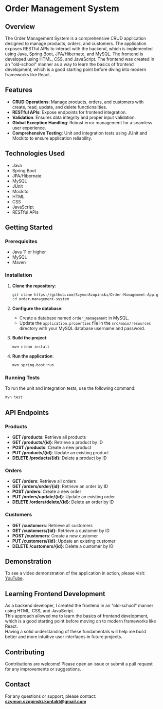 
# Order Management System

## Overview

The Order Management System is a comprehensive CRUD application designed to manage products, orders, and customers. The application exposes RESTful APIs to interact with the backend, which is implemented using Java, Spring Boot, JPA/Hibernate, and MySQL. The frontend is developed using HTML, CSS, and JavaScript. The frontend was created in an "old-school" manner as a way to learn the basics of frontend development, which is a good starting point before diving into modern frameworks like React.

## Features

- **CRUD Operations**: Manage products, orders, and customers with create, read, update, and delete functionalities.
- **RESTful APIs**: Expose endpoints for frontend integration.
- **Validation**: Ensures data integrity and proper input validation.
- **Global Exception Handling**: Robust error management for a seamless user experience.
- **Comprehensive Testing**: Unit and integration tests using JUnit and Mockito to ensure application reliability.

## Technologies Used

- Java
- Spring Boot
- JPA/Hibernate
- MySQL
- JUnit
- Mockito
- HTML
- CSS
- JavaScript
- RESTful APIs

## Getting Started

### Prerequisites

- Java 11 or higher
- MySQL
- Maven

### Installation

1. **Clone the repository**:

   ```bash
   git clone https://github.com/SzymonSzopinski/Order-Management-App.git
   cd order-management-system
   ```

2. **Configure the database**:

   - Create a database named `order_management` in MySQL.
   - Update the `application.properties` file in the `src/main/resources` directory with your MySQL database username and password.

3. **Build the project**:

   ```bash
   mvn clean install
   ```

4. **Run the application**:
   ```bash
   mvn spring-boot:run
   ```

### Running Tests

To run the unit and integration tests, use the following command:

```bash
mvn test
```

## API Endpoints

### Products
- **GET /products**: Retrieve all products
- **GET /products/{id}**: Retrieve a product by ID
- **POST /products**: Create a new product
- **PUT /products/{id}**: Update an existing product
- **DELETE /products/{id}**: Delete a product by ID

### Orders
- **GET /orders**: Retrieve all orders
- **GET /orders/order/{id}**: Retrieve an order by ID
- **POST /orders**: Create a new order
- **PUT /orders/update/{id}**: Update an existing order
- **DELETE /orders/delete/{id}**: Delete an order by ID

### Customers
- **GET /customers**: Retrieve all customers
- **GET /customers/{id}**: Retrieve a customer by ID
- **POST /customers**: Create a new customer
- **PUT /customers/{id}**: Update an existing customer
- **DELETE /customers/{id}**: Delete a customer by ID

## Demonstration

To see a video demonstration of the application in action, please visit: [YouTube](https://www.youtube.com/watch?v=CDCWKie-Ppc).

## Learning Frontend Development

As a backend developer, I created the frontend in an "old-school" manner using HTML, CSS, and JavaScript.  
This approach allowed me to learn the basics of frontend development, which is a good starting point before moving on to modern frameworks like React.  
Having a solid understanding of these fundamentals will help me build better and more intuitive user interfaces in future projects.

## Contributing

Contributions are welcome! Please open an issue or submit a pull request for any improvements or suggestions.

## Contact

For any questions or support, please contact: **szymon.szopinski.kontakt@gmail.com**
